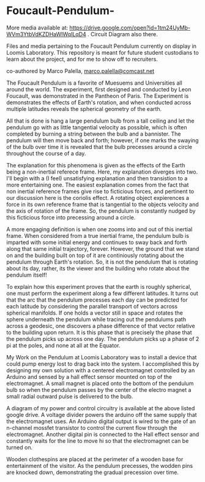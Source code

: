 # Foucault-Pendulum-

More media available at: https://drive.google.com/open?id=1tm24UyMb-WVm3YtbVdKZDHaWIWqILqD4 . Circuit Diagram also there.

Files and media pertaining to the Foucault Pendulum currently on display in Loomis Laboratory. This repository is meant for future student custodians to learn about the project, and for me to show off to recruiters.

co-authored by Marco Palella, marco.palella@comcast.net

The Foucault Pendulum is a favorite of Muesuems and Universities all around the world. The experiment, first designed and conducted by Leon Foucault, was demonstrated in the Pantheon of Paris. The Experiment is demonstrates the effects of Earth's rotation, and when conducted across multiple latitudes reveals the spherical geometry of the earth. 

All that is done is hang a large pendulum bulb from a tall ceiling and let the pendulum go with as little tangential velocity as possible, which is often completed by burning a string between the bulb and a bannister. The pendulum will then move back and forth; however, if one marks the swaying of the bulb over time it is revealed that the bulb precesses around a circle throughout the course of a day.

The explanation for this phenomena is given as the effects of the Earth being a non-inertial referece frame. Here, my explanation diverges into two. I'll begin with a (I feel) unsatisfying explanation and then transistion to a more entertaining one. The easiest explanation comes from the fact that non inertial reference frames give rise to ficticious forces, and pertinent to our discussion here is the coriolis effect. A rotating object expierences a force in its own reference frame that is tangential to the objects velocity and the axis of rotation of the frame. So, the pendulum is constantly nudged by this ficticious force into precessing around a circle.

A more engaging definition is when one zooms into and out of this inertial frame. When considered from a true inertial frame, the pendulum bulb is imparted with some initial energy and continues to sway back and forth along that same initial trajectory, forever. However, the ground that we stand on and the building built on top of it are continiously rotating about the pendulum through Earth's rotation. So, it is not the pendulum that is rotating about its day, rather, its the viewer and the building who rotate about the pendulum itself!

To explain how this experiment proves that the earth is roughly spherical, one must perform the experiment along a few different latitudes. It turns out that the arc that the pendulum precesses each day can be predicted for each latitude by considering the parallel transport of vectors across spherical manifolds. If one holds a vector still in space and rotates the sphere underneath the pendulum while tracing out the pendulums path across a geodesic, one discovers a phase difference of that vector relative to the building upon return. It is this phase that is precisely the phase that the pendulum picks up across one day. The pendulum picks up a phase of 2 pi at the poles, and none at all at the Equator. 

My Work on the Pendulum at Loomis Laboratory was to install a device that could pump energy lost to drag back into the system. I accomplished this by designing my own solution with a centered electromagnet controlled by an Arduino and sensed by a hall effect sensor mounted on top of the electromagnet. A small magnet is placed onto the bottom of the pendulum bulb so when the pendulum passes by the center of the electro magnet a small radial outward pulse is delivered to the bulb. 

A diagram of my power and control circuitry is available at the above listed google drive. A voltage divider powers the arduino off the same supply that the electromagnet uses. An Arduino digital output is wired to the gate of an n-channel mossfet transistor to control the current flow through the electromagnet. Another digital pin is connected to the Hall effect sensor and constantly waits for the line to move hi so that the electromagnet can be turned on.

Wooden clothespins are placed at the perimeter of a wooden base for entertainment of the visitor. As the pendulum precesses, the wodden pins are knocked down, demonstrating the gradual precession over time. 
